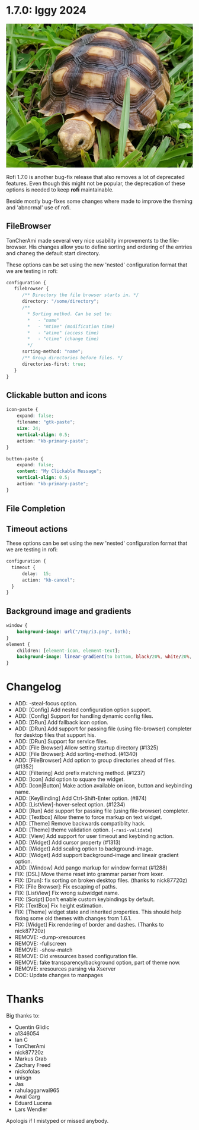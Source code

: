 # 1.7.0: Iggy 2024

![Iggy](./iggy.jpg)

Rofi 1.7.0 is another bug-fix release that also removes a lot of deprecated features.  Even though this might not be
popular, the deprecation of these options is needed to keep **rofi** maintainable.

Beside mostly bug-fixes some changes where made to improve the theming and 'abnormal' use of rofi.


## FileBrowser

TonCherAmi made several very nice usability improvements to the file-browser. His changes allow you to define sorting
and ordering of the entries and chaneg the default start directory.

These options can be set using the new 'nested' configuration format that we are testing in rofi:

```css
configuration {
   filebrowser {
      /** Directory the file browser starts in. */
      directory: "/some/directory";
      /**
        * Sorting method. Can be set to:
        *   - "name"
        *   - "mtime" (modification time)
        *   - "atime" (access time)
        *   - "ctime" (change time)
        */
      sorting-method: "name";
      /** Group directories before files. */
      directories-first: true;
   }
}
```

## Clickable button and icons

```css
icon-paste {
    expand: false;
    filename: "gtk-paste";
    size: 24;
    vertical-align: 0.5;
    action: "kb-primary-paste";
}
```

```css
button-paste {
    expand: false;
    content: "My Clickable Message";
    vertical-align: 0.5;
    action: "kb-primary-paste";
}
```




## File Completion

## Timeout actions


These options can be set using the new 'nested' configuration format that we are testing in rofi:

```css
configuration {
  timeout {
      delay:  15;
      action: "kb-cancel";
  }
}
```

## Background image and gradients

```css
window {
    background-image: url("/tmp/i3.png", both);
}
element {
    children: [element-icon, element-text];
    background-image: linear-gradient(to bottom, black/20%, white/20%, black/10%);
}
```

# Changelog

* ADD: -steal-focus option.
* ADD: [Config] Add nested configuration option support.
* ADD: [Config] Support for handling dynamic config files.
* ADD: [DRun] Add fallback icon option.
* ADD: [DRun] Add support for passing file (using file-browser) completer for desktop files that support his.
* ADD: [DRun] Support for service files.
* ADD: [File Browser] Allow setting startup directory (#1325)
* ADD: [File Browser]: Add sorting-method. (#1340)
* ADD: [FileBrowser] Add option to group directories ahead of files. (#1352)
* ADD: [Filtering] Add prefix matching method. (#1237)
* ADD: [Icon] Add option to square the widget.
* ADD: [Icon|Button] Make action available on icon, button and keybinding name.
* ADD: [KeyBinding] Add Ctrl-Shift-Enter option. (#874)
* ADD: [ListView]-hover-select option. (#1234)
* ADD: [Run] Add support for passing file (using file-browser) completer.
* ADD: [Textbox] Allow theme to force markup on text widget.
* ADD: [Theme] Remove backwards compatiblity hack.
* ADD: [Theme] theme validation option. (`-rasi-validate`)
* ADD: [View] Add support for user timeout and keybinding action.
* ADD: [Widget] Add cursor property (#1313)
* ADD: [Widget] Add scaling option to background-image.
* ADD: [Widget] Add support background-image and lineair gradient option.
* ADD: [Window] Add pango markup for window format (#1288)
* FIX: [DSL] Move theme reset into grammar parser from lexer.
* FIX: [Drun]: fix sorting on broken desktop files. (thanks to nick87720z)
* FIX: [File Browser]: Fix escaping of paths.
* FIX: [ListView] Fix wrong subwidget name.
* FIX: [Script] Don't enable custom keybindings by default.
* FIX: [TextBox] Fix height estimation.
* FIX: [Theme] widget state and inherited properties. This should help fixing some old themes with changes from 1.6.1.
* FIX: [Widget] Fix rendering of border and dashes. (Thanks to nick87720z)
* REMOVE: -dump-xresources
* REMOVE: -fullscreen
* REMOVE: -show-match
* REMOVE: Old xresources based configuration file.
* REMOVE: fake transparency/background option, part of theme now.
* REMOVE: xresources parsing via Xserver
* DOC: Update changes to manpages


# Thanks

Big thanks to:

* Quentin Glidic
* a1346054
* Ian C
* TonCherAmi
* nick87720z
* Markus Grab
* Zachary Freed
* nickofolas
* unisgn
* Jas
* rahulaggarwal965
* Awal Garg
* Eduard Lucena
* Lars Wendler

Apologis if I mistyped or missed anybody.
